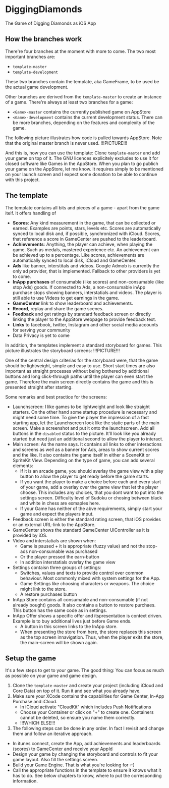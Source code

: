 # DiggingDiamonds
The Game of Digging Diamonds as iOS App
## How the branches work
There're four branches at the moment with more to come. The two most important branches are:
- `template-master`
- `template-development`

These two branches contain the template, aka GameFrame, to be used be the actual game development.

Other branches are derived from the `template-master` to create an instance of a game. There're always at least two branches for a game:
- `<Game>-master` contains the currently published game on AppStore
- `<Game>-development` contains the current development status. There can be more branches, depending on the features and complexity of the game.

The following picture illustrates how code is pulled towards AppStore. Note that the original master branch is never used.
!!!PICTURE!!!

And this is, how you can use the template: Clone `template-master` and add your game on top of it. The GNU licences explicitely excludes to use it for closed software like Games in the AppStore. When you plan to go publich your game on the AppStore, let me know. It requires simply to be mentioned on your launch screen and I expect some donation to be able to continue with this project.

## The template
The template contains all bits and pieces of a game - apart from the game itelf. It offers handling of
- **Scores**: Any kind measurement in the game, that can be collected or earned. Examples are points, stars, levels etc. Scores are automatically synced to local disk and, if possible, synchronized with iCloud. Scores, that reference a score in GameCenter are pushed to the leaderboard.
- **Achievements**: Anything, the player can achieve, when playing the game. Such as medals, mastered experience etc. An achievement can be achieved up to a percentage. Like scores, achievements are automatically synced to local disk, iCloud and GameCenter.
- **Ads** like banner, interstitals and videos. Google Admob is currently the only ad provider, that is implemented. Fallback to other providers is yet to come.
- **InApp purchases** of consumable (like scores) and non-consumable (like stop Ads) goods. If connected to Ads, a non-consumable inApp purchase stops showing banners, interstatials and videos. The player is still able to use Videos to get earnings in the game.
- **GameCenter** link to show leaderboard and achievements.
- **Record**, replay and share the game scenes.
- **Feedback** and get ratings by standard feedback screen or directly linking the player to the AppStore webpage to provide feedback text.
- **Links** to facebook, twitter, Instagram and other social media accounts for serving your community
- Data Privacy is yet to come

In addition, the templates implement a standard storyboard for games. This picture illustrates the storyboard screens:
!!!PICTURE!!!

One of the central design criterias for the storyboard were, that the game should be lightweight, simple and easy to use. Short start times are also important as straight processes without being bothered by additional buttons and long click-through paths until the player can even start the game. Therefore the main screen directly contains the game and this is presented straight after starting.

Some remarks and best practice for the screens:
- Launchscreen: I like games to be lightweight and look like straight starters. On the other hand some startup procedure is necessary and might need some time. To give the player the impression of a fast starting app, let the Launchscreen look like the static parts of the main screen. Make a screenshot and put it onto the launchscreen. Add all buttons in the `disabled` status to the picture. It'll look like you already started but need just an additional second to allow the player to interact.
- Main screen: As the name says. It contains all links to other interactions and screens as well as a banner for Ads, areas to show current scores and the like. It also contains the game itself in either a SceneKit or SpriteKit View. Depending on the type of game, you can add several elements:
  - If it is an arcade game, you should averlay the game view with a play button to allow the player to get ready before the game starts.
  - If you want the player to make a choice before each and every start of your game, add a overlay over the game view that let the player choose. This includes any choices, that you dont want to put into the settings screen. Difficulty level of Sudoku or chosing between black and white in chess are exmaples here.
  - If your Game has neither of the abve requirements, simply start your game and expect the players input.
- Feedback screen is either the standard rating screen, that iOS provides or an external URL-link to the AppStore.
- GameCenter shows the standard GameCenter UIController as it is provided by iOS.
- Video and interstatials are shown when:
  - Game is paused + it is appropriate (fuzzy value) and not the stop-ads non-consumable was purchased
  - Or the player pressed the earn-button
  - In addition interstatials overlay the game view
- Settings contaisn three groups of settings:
  - Switches, values and texts to provide control over common behaviour. Most commonly mixed with system settings for the App.
  - Game Settings like choosing characters or weapons. The choice might link to the store.
  - A restore purchases button
- InApp Store contains all consumable and non-consumable (if not already bought) goods. It also contains a button to restore purchaes. This button has the same code as in settings.
- InApp Offer shows a specific offer and itspresentation is context driven. Example is to buy additional lives just before Game ends.
  - A button in this screen links to the InApp store.
  - When presenting the store from here, the store replaces this screen as the top screen innavigation. Thus, when the player exits the store, the main-screen will be shown again.

## Setup the game
It's a few steps to get to your game. The good thing: You can focus as much as possible on your game and game design.
1. Clone the `template-master` and create your project (including iCloud and Core Data) on top of it. Run it and see what you already have.
2. Make sure your XCode contains the capabilities for Game Center, In-App Purchase and iCloud.
    - In iCloud activate "CloudKit" which includes Push Notifications
    - Choose your Container or click on "+" to create one. Containers cannot be deleted, so ensure you name them correctly.
    - !!!WHICH ELSE!!!
3. The following steps can be done in any order. In fact I revisit and change them and follow an iterative approach.
  - In itunes connect, create the App, add achievements and leaderboards (scores) to GameCenter and receive your AppId
  - Design your game by changing the storyboard and controls to fit your game layout. Also fill the settings screen.
  - Build your Game Engine. That is what you're looking for :-)
  - Call the appropriate functions in the template to ensure it knows what it has to do. See below chapters to know, where to put the corresponding information.
  
